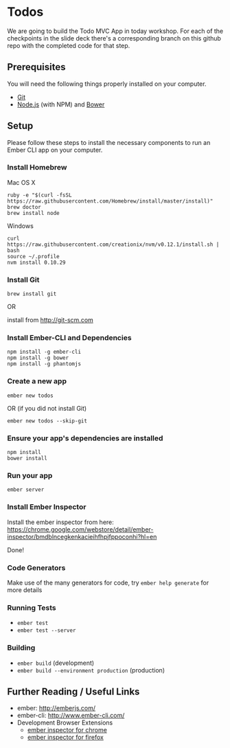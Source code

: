 # Todos

We are going to build the Todo MVC App in today workshop. For each of the checkpoints in the slide deck there's a corresponding branch on this github repo with the completed code for that step.

## Prerequisites

You will need the following things properly installed on your computer.

* [Git](http://git-scm.com/)
* [Node.js](http://nodejs.org/) (with NPM) and [Bower](http://bower.io/)

## Setup

Please follow these steps to install the necessary components to run an Ember CLI app on your computer.

### Install Homebrew

Mac OS X
```
ruby -e "$(curl -fsSL https://raw.githubusercontent.com/Homebrew/install/master/install)"
brew doctor
brew install node
```

Windows
```
curl https://raw.githubusercontent.com/creationix/nvm/v0.12.1/install.sh | bash
source ~/.profile
nvm install 0.10.29
```

### Install Git

`brew install git`

OR

install from http://git-scm.com

### Install Ember-CLI and Dependencies

```
npm install -g ember-cli
npm install -g bower
npm install -g phantomjs
```

### Create a new app

`ember new todos`

OR (if you did not install Git)

`ember new todos --skip-git`

### Ensure your app's dependencies are installed
```
npm install
bower install
```

### Run your app

 `ember server`

### Install Ember Inspector

Install the ember inspector from here: https://chrome.google.com/webstore/detail/ember-inspector/bmdblncegkenkacieihfhpjfppoconhi?hl=en

Done!

### Code Generators

Make use of the many generators for code, try `ember help generate` for more details

### Running Tests

* `ember test`
* `ember test --server`

### Building

* `ember build` (development)
* `ember build --environment production` (production)


## Further Reading / Useful Links

* ember: http://emberjs.com/
* ember-cli: http://www.ember-cli.com/
* Development Browser Extensions
  * [ember inspector for chrome](https://chrome.google.com/webstore/detail/ember-inspector/bmdblncegkenkacieihfhpjfppoconhi)
  * [ember inspector for firefox](https://addons.mozilla.org/en-US/firefox/addon/ember-inspector/)

